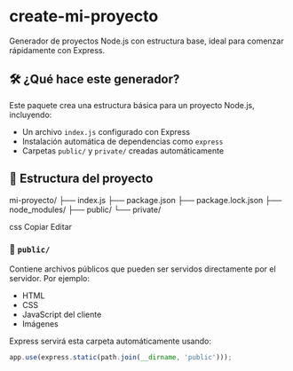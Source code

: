 # create-mi-proyecto

Generador de proyectos Node.js con estructura base, ideal para comenzar rápidamente con Express.

## 🛠 ¿Qué hace este generador?

Este paquete crea una estructura básica para un proyecto Node.js, incluyendo:

- Un archivo `index.js` configurado con Express
- Instalación automática de dependencias como `express`
- Carpetas `public/` y `private/` creadas automáticamente

## 📁 Estructura del proyecto

mi-proyecto/
├── index.js
├── package.json
├── package.lock.json
├── node_modules/
├── public/
└── private/


css
Copiar
Editar

### 📂 `public/`

Contiene archivos públicos que pueden ser servidos directamente por el servidor. Por ejemplo:

- HTML
- CSS
- JavaScript del cliente
- Imágenes

Express servirá esta carpeta automáticamente usando:

```js
app.use(express.static(path.join(__dirname, 'public')));
